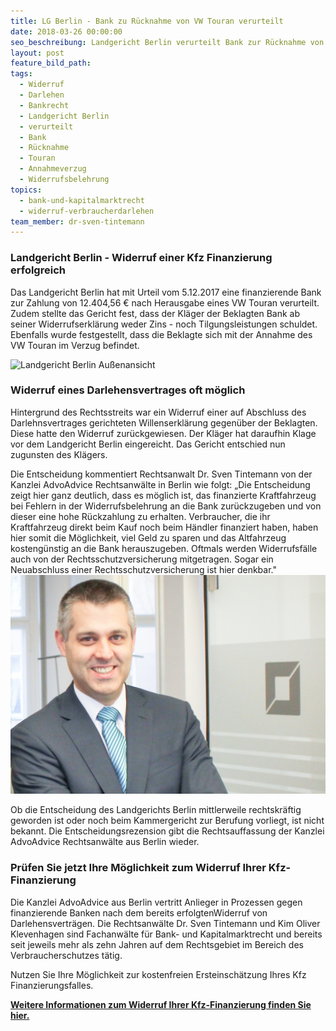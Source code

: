 ```yaml
---
title: LG Berlin - Bank zu Rücknahme von VW Touran verurteilt
date: 2018-03-26 00:00:00
seo_beschreibung: Landgericht Berlin verurteilt Bank zur Rücknahme von VW Touran
layout: post
feature_bild_path:
tags:
  - Widerruf
  - Darlehen
  - Bankrecht
  - Landgericht Berlin
  - verurteilt
  - Bank
  - Rücknahme
  - Touran
  - Annahmeverzug
  - Widerrufsbelehrung
topics:
  - bank-und-kapitalmarktrecht
  - widerruf-verbraucherdarlehen
team_member: dr-sven-tintemann
---
```


### Landgericht Berlin - Widerruf einer Kfz Finanzierung erfolgreich

Das Landgericht Berlin hat mit Urteil vom 5.12.2017 eine finanzierende Bank zur Zahlung von 12.404,56 € nach Herausgabe eines VW Touran verurteilt. Zudem stellte das Gericht fest, dass der Kl&auml;ger der Beklagten Bank ab seiner Widerrufserkl&auml;rung weder Zins - noch Tilgungsleistungen schuldet. Ebenfalls wurde festgestellt, dass die Beklagte sich mit der Annahme des VW Touran im Verzug befindet.

![Landgericht Berlin Außenansicht](/uploads/lg-berlin-außenansicht-1.jpg)

### Widerruf eines Darlehensvertrages oft m&ouml;glich

Hintergrund des Rechtsstreits war ein Widerruf einer auf Abschluss des Darlehnsvertrages gerichteten Willenserkl&auml;rung gegen&uuml;ber der Beklagten. Diese hatte den Widerruf zur&uuml;ckgewiesen. Der Kl&auml;ger hat daraufhin Klage vor dem Landgericht Berlin eingereicht. Das Gericht entschied nun zugunsten des Kl&auml;gers.

Die Entscheidung kommentiert Rechtsanwalt Dr. Sven Tintemann von der Kanzlei AdvoAdvice Rechtsanw&auml;lte in Berlin wie folgt: „Die Entscheidung zeigt hier ganz deutlich, dass es m&ouml;glich ist, das finanzierte Kraftfahrzeug bei Fehlern in der Widerrufsbelehrung an die Bank zur&uuml;ckzugeben und von dieser eine hohe R&uuml;ckzahlung zu erhalten. Verbraucher, die ihr Kraftfahrzeug direkt beim Kauf noch beim H&auml;ndler finanziert haben, haben hier somit die M&ouml;glichkeit, viel Geld zu sparen und das Altfahrzeug kosteng&uuml;nstig an die Bank herauszugeben. Oftmals werden Widerrufsf&auml;lle auch von der Rechtsschutzversicherung mitgetragen. Sogar ein Neuabschluss einer Rechtsschutzversicherung ist hier denkbar."![](/uploads/advoadvice-01-52-von-80.jpg)

Ob die Entscheidung des Landgerichts Berlin mittlerweile rechtskr&auml;ftig geworden ist oder noch beim Kammergericht zur Berufung vorliegt, ist nicht bekannt. Die Entscheidungsrezension gibt die Rechtsauffassung der Kanzlei AdvoAdvice Rechtsanw&auml;lte aus Berlin wieder.

### Pr&uuml;fen Sie jetzt Ihre M&ouml;glichkeit zum Widerruf Ihrer Kfz-Finanzierung

Die Kanzlei AdvoAdvice aus Berlin vertritt Anlieger in Prozessen gegen finanzierende Banken nach dem bereits erfolgtenWiderruf von Darlehensvertr&auml;gen. Die Rechtsanw&auml;lte Dr. Sven Tintemann und Kim Oliver Klevenhagen sind Fachanw&auml;lte f&uuml;r Bank- und Kapitalmarktrecht und bereits seit jeweils mehr als zehn Jahren auf dem Rechtsgebiet im Bereich des Verbraucherschutzes t&auml;tig.

Nutzen Sie Ihre M&ouml;glichkeit zur kostenfreien Ersteinsch&auml;tzung Ihres Kfz Finanzierungsfalles.

**[Weitere Informationen zum Widerruf Ihrer Kfz-Finanzierung finden Sie hier.](/kreditwiderrufen.html)**